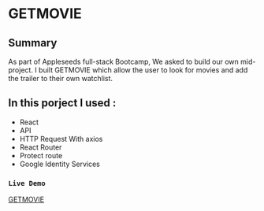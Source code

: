# GETMOVIE 

## Summary

As part of Appleseeds full-stack Bootcamp, We asked to build our own mid-project.
I built GETMOVIE which allow the user to look for movies and add the trailer to their own watchlist.
 
## In this porject I used :

 * React 
 * API 
 * HTTP Request With axios
 * React Router
 * Protect route
 * Google Identity Services

### `Live Demo`
[GETMOVIE](https://movie-app-yanir.netlify.app/)
